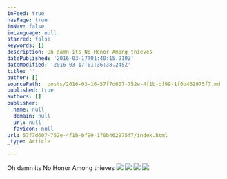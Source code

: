 ```yaml
---
inFeed: true
hasPage: true
inNav: false
inLanguage: null
starred: false
keywords: []
description: Oh damn its No Honor Among thieves
datePublished: '2016-03-17T01:40:15.910Z'
dateModified: '2016-03-17T01:36:38.245Z'
title: ''
author: []
sourcePath: _posts/2016-03-16-57f7d607-752e-4f1b-bf99-1f0b462975f7.md
published: true
authors: []
publisher:
  name: null
  domain: null
  url: null
  favicon: null
url: 57f7d607-752e-4f1b-bf99-1f0b462975f7/index.html
_type: Article

---
```

Oh damn its No Honor Among thieves
![](https://the-grid-user-content.s3-us-west-2.amazonaws.com/203b98cf-7dc8-4a19-a325-35e47980da3c.jpg)
![](https://the-grid-user-content.s3-us-west-2.amazonaws.com/af5cb25e-ceb6-4a19-a247-e578f08d0c8f.png)
![](https://the-grid-user-content.s3-us-west-2.amazonaws.com/3f6d5311-7c41-4b28-9f5d-a8aa1b2d25aa.jpg)
![](https://the-grid-user-content.s3-us-west-2.amazonaws.com/01816e41-a352-4087-914c-985f9735bb6b.jpg)